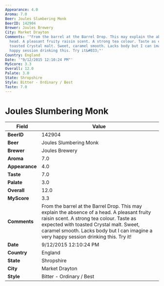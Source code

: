 ```yaml
---
Appearance: 4.0
Aroma: 7.0
Beer: Joules Slumbering Monk
BeerID: 142904
Brewer: Joules Brewery
City: Market Drayton
Comments: '"From the barrel at the Barrel Drop. This may explain the absence of a
  head. A pleasant fruity raisin scent. A strong tea colour. Taste as expected with
  toasted Crystal malt. Sweet, caramel smooth. Lacks body but I can imagine a very
  happy session drinking this. Try it&#033;"'
Country: England
Date: '"9/12/2015 12:10:24 PM"'
MyScore: 3.3
Overall: 12.0
Palate: 3.0
State: Shropshire
Style: Bitter - Ordinary / Best
Taste: 7.0
---
```


# Joules Slumbering Monk

| Field         | Value |
|---------------|-------|
| **BeerID** | 142904 |
| **Beer** | Joules Slumbering Monk |
| **Brewer** | Joules Brewery |
| **Aroma** | 7.0 |
| **Appearance** | 4.0 |
| **Taste** | 7.0 |
| **Palate** | 3.0 |
| **Overall** | 12.0 |
| **MyScore** | 3.3 |
| **Comments** | From the barrel at the Barrel Drop. This may explain the absence of a head. A pleasant fruity raisin scent. A strong tea colour. Taste as expected with toasted Crystal malt. Sweet, caramel smooth. Lacks body but I can imagine a very happy session drinking this. Try it&#033; |
| **Date** | 9/12/2015 12:10:24 PM |
| **Country** | England |
| **State** | Shropshire |
| **City** | Market Drayton |
| **Style** | Bitter - Ordinary / Best |
